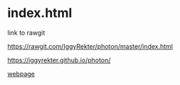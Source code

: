 # index.html



link to rawgit

https://rawgit.com/IggyRekter/photon/master/index.html

https://iggyrekter.github.io/photon/

<a href="file:///H:/Documents/Robotics-2016/webpage-iggy.html">webpage</a><br>

